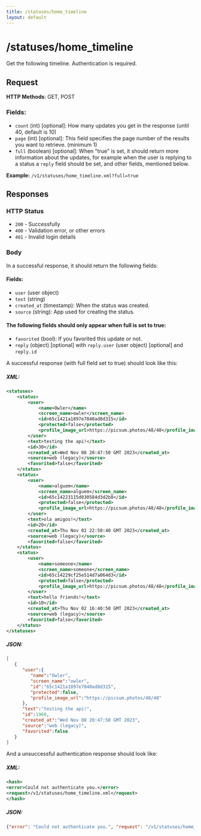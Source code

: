 ```yaml
---
title: /statuses/home_timeline
layout: default
---
```

# /statuses/home_timeline

Get the following timeline. Authentication is required.
## Request
**HTTP Methods**: GET, POST
### Fields:
* ```count``` (int) [optional]: How many updates you get in the response (until 40, default is 10)
* ```page``` (int) [optional]: This field specifies the page number of the results you want to retrieve. (minimum 1)
* ```full``` (boolean) [optional]: When "true" is set, it should return more information about the updates, for example when the user is replying to a status a ```reply``` field should be set, and other fields, mentioned below.

**Example:** ```/v1/statuses/home_timeline.xml?full=true```

## Responses

### HTTP Status
- ```200``` - Successfully 
- ```400``` - Validation error, or other errors
- ```401``` - Invalid login details

### Body

In a successful response, it should return the following fields:

#### Fields:
* ```user``` (user object)
* ```text``` (string)
* ```created_at``` (timestamp): When the status was created.
* ```source``` (string): App used for creating the status.
#### The following fields should only appear when full is set to true:
* ```favorited``` (bool): If you favorited this update or not.
* ```reply``` (object) [optional] with ```reply.user``` (user object) [optional] and ```reply.id```

A successful response (with full field set to true) should look like this:

##### XML:
```xml
<statuses>
    <status>
        <user>
            <name>Owler</name>
            <screen_name>owler</screen_name>
            <id>65c1421a1897e7840ad8d315</id>
            <protected>false</protected>
            <profile_image_url>https://picsum.photos/48/48</profile_image_url>
        </user>
        <text>testing the api!</text>
        <id>30</id>
        <created_at>Wed Nov 08 20:47:50 GMT 2023</created_at>
        <source>web (legacy)</source>
        <favorited>false</favorited>
    </status>
    <status>
        <user>
            <name>alguem</name>
            <screen_name>alguem</screen_name>
            <id>65c14223115d030584d3d2b8</id>
            <protected>false</protected>
            <profile_image_url>https://picsum.photos/48/48</profile_image_url>
        </user>
        <text>ola amigos!</text>
        <id>20</id>
        <created_at>Thu Nov 02 22:50:40 GMT 2023</created_at>
        <source>web (legacy)</source>
        <favorited>false</favorited>
    </status>
    <status>
        <user>
            <name>someone</name>
            <screen_name>someone</screen_name>
            <id>65c14229cf25e514d7a064d3</id>
            <protected>false</protected>
            <profile_image_url>https://picsum.photos/48/48</profile_image_url>
        </user>
        <text>hello friends!</text>
        <id>10</id>
        <created_at>Thu Nov 02 16:40:50 GMT 2023</created_at>
        <source>web (legacy)</source>
        <favorited>false</favorited>
    </status>
</statuses>
```

##### JSON:
```json
[
   {
      "user":{
         "name":"Owler",
         "screen_name":"owler",
         "id":"65c1421a1897e7840ad8d315",
         "protected":false,
         "profile_image_url":"https://picsum.photos/48/48"
      },
      "text":"testing the api!",
      "id":1960,
      "created_at":"Wed Nov 08 20:47:50 GMT 2023",
      "source":"web (legacy)",
      "favorited":false
   }
]
```


And a unsuccessful authentication response should look like:


##### XML:
```xml
<hash>
<error>Could not authenticate you.</error>
<request>/v1/statuses/home_timeline.xml</request>
</hash>
```

##### JSON:
```json
{"error": "Could not authenticate you.", "request": "/v1/statuses/home_timeline.json"}
```